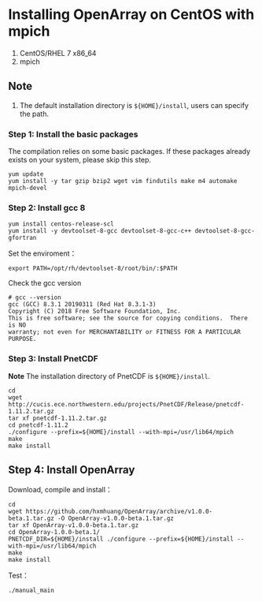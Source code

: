 # Installing OpenArray on CentOS with mpich
1. CentOS/RHEL 7 x86_64
2. mpich

## Note

1. The default installation directory is `${HOME}/install`, users can specify the path.

### Step 1: Install the basic packages

The compilation relies on some basic packages. If these packages already exists on your system, please skip this step.

```shell
yum update
yum install -y tar gzip bzip2 wget vim findutils make m4 automake mpich-devel
```

### Step 2: Install gcc 8 

```shell
yum install centos-release-scl
yum install -y devtoolset-8-gcc devtoolset-8-gcc-c++ devtoolset-8-gcc-gfortran
```

Set the enviroment：

```shell
export PATH=/opt/rh/devtoolset-8/root/bin/:$PATH
```

Check the gcc version

```shell
# gcc --version
gcc (GCC) 8.3.1 20190311 (Red Hat 8.3.1-3)
Copyright (C) 2018 Free Software Foundation, Inc.
This is free software; see the source for copying conditions.  There is NO
warranty; not even for MERCHANTABILITY or FITNESS FOR A PARTICULAR PURPOSE.
```

### Step 3: Install PnetCDF

**Note** The installation directory of PnetCDF is `${HOME}/install`.

```shell
cd
wget http://cucis.ece.northwestern.edu/projects/PnetCDF/Release/pnetcdf-1.11.2.tar.gz
tar xf pnetcdf-1.11.2.tar.gz
cd pnetcdf-1.11.2
./configure --prefix=${HOME}/install --with-mpi=/usr/lib64/mpich
make
make install
```

## Step 4: Install OpenArray

Download, compile and install：

```shell
cd
wget https://github.com/hxmhuang/OpenArray/archive/v1.0.0-beta.1.tar.gz -O OpenArray-v1.0.0-beta.1.tar.gz
tar xf OpenArray-v1.0.0-beta.1.tar.gz
cd OpenArray-1.0.0-beta.1/
PNETCDF_DIR=${HOME}/install ./configure --prefix=${HOME}/install --with-mpi=/usr/lib64/mpich
make
make install
```

Test：

```shell
./manual_main
```
